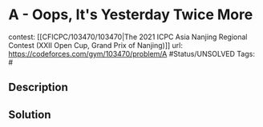 # A - Oops, It's Yesterday Twice More

contest: [[CFICPC/103470/103470|The 2021 ICPC Asia Nanjing Regional Contest (XXII Open Cup, Grand Prix of Nanjing)]]
url: https://codeforces.com/gym/103470/problem/A
#Status/UNSOLVED
Tags: #

## Description

## Solution


